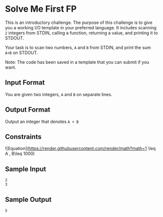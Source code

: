 # Solve Me First FP

This is an introductory challenge. The purpose of this challenge is to give you a working I/O template in your preferred language. It includes scanning `2` integers from STDIN, calling a function, returning a value, and printing it to STDOUT.

Your task is to scan two numbers, `A` and `B` from STDIN, and print the sum `A+B` on STDOUT.

Note: The code has been saved in a template that you can submit if you want.

## Input Format

You are given two integers, `A` and `B` on separate lines.

## Output Format

Output an integer that denotes `A + B`

## Constraints

![Equation](https://render.githubusercontent.com/render/math?math=1 \leq A , B\leq 1000)

## Sample Input

    2
    3
## Sample Output

    5  